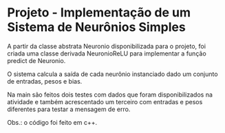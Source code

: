 # Projeto - Implementação de um Sistema de Neurônios Simples

A partir da classe abstrata Neuronio disponibilizada para o projeto, foi criada uma classe derivada NeuronioReLU para implementar a função predict de Neuronio.

O sistema calcula a saída de cada neurônio instanciado dado um conjunto de entradas, pesos e bias.

Na main são feitos dois testes com dados que foram disponibilizados na atividade e também acrescentado um terceiro com entradas e pesos diferentes para testar a mensagem de erro.

Obs.: o código foi feito em c++.

